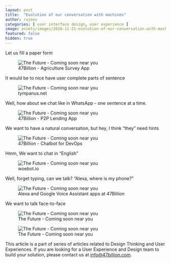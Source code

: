```yaml
---
layout: post
title:  "Evolution of our conversation with machines"
author: rajeev
categories: [ user interface design, user experience ]
image: assets/images/2018-11-21-evolution-of-our-conversation-with-machines-1.png
featured: false
hidden: true
---
```

Let us fill a paper form

<figure>
  <img src="{{site.url}}/assets/2018-11-21-evolution-of-our-conversation-with-machines-2.png" alt="The Future - Coming soon near you"/>
  <figcaption>47Billion - Agriculture Survey App</figcaption>
</figure>

It would be to nice have user complete parts of sentence

<figure>
  <img src="{{site.url}}/assets/2018-11-21-evolution-of-our-conversation-with-machines-3.png" alt="The Future - Coming soon near you"/>
  <figcaption>tympanus.net</figcaption>
</figure>

Well, how about we chat like in WhatsApp - one sentence at a time.

<figure>
  <img src="{{site.url}}/assets/2018-11-21-evolution-of-our-conversation-with-machines-4.png" alt="The Future - Coming soon near you"/>
  <figcaption>47Billion - P2P Lending App</figcaption>
</figure>

We want to have a natural conversation, but hey, I think “they” need hints

<figure>
  <img src="{{site.url}}/assets/2018-11-21-evolution-of-our-conversation-with-machines-5.png" alt="The Future - Coming soon near you"/>
  <figcaption>47Billion - Chatbot for DevOps</figcaption>
</figure>

Hmm, We want to chat in “English”

<figure>
  <img src="{{site.url}}/assets/2018-11-21-evolution-of-our-conversation-with-machines-6.png" alt="The Future - Coming soon near you"/>
  <figcaption>woebot.io</figcaption>
</figure>

Well, forget typing, can we talk? “Alexa, where is my phone?”

<figure>
  <img src="{{site.url}}/assets/2018-11-21-evolution-of-our-conversation-with-machines-7.png" alt="The Future - Coming soon near you"/>
  <figcaption>Alexa and Google Voice Assistant apps at 47Billion</figcaption>
</figure>

We want to talk face-to-face

<figure>
  <img src="{{site.url}}/assets/2018-11-21-evolution-of-our-conversation-with-machines-8.png" alt="The Future - Coming soon near you"/>
  <figcaption>The Future - Coming soon near you</figcaption>
</figure>

<figure>
  <img src="{{site.url}}/assets/2018-11-21-evolution-of-our-conversation-with-machines-1.png" alt="The Future - Coming soon near you"/>
  <figcaption>The Future - Coming soon near you</figcaption>
</figure>

This article is a part of series of articles related to Design Thinking and User Experiences. If you are looking for a User Experience and Design team to build your solution, please contact us at info@47billion.com.
